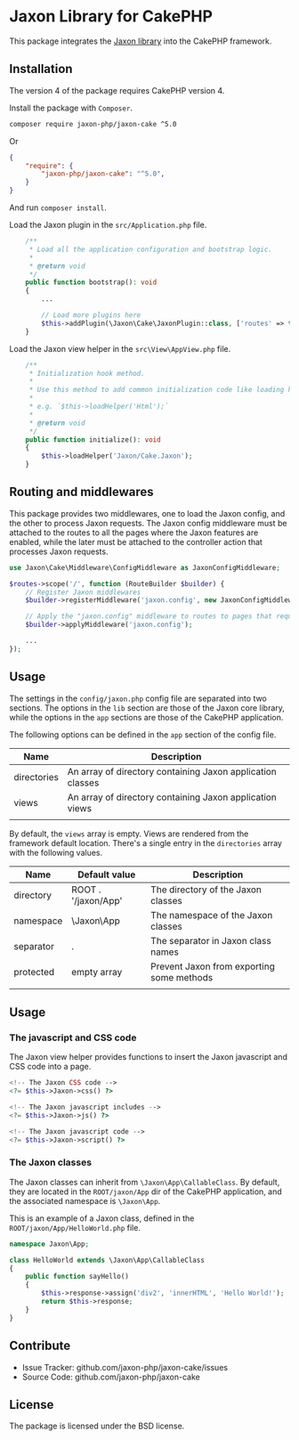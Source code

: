 Jaxon Library for CakePHP
=========================

This package integrates the [Jaxon library](https://github.com/jaxon-php/jaxon-core) into the CakePHP framework.

Installation
------------

The version 4 of the package requires CakePHP version 4.

Install the package with `Composer`.

```bash
composer require jaxon-php/jaxon-cake ^5.0
```
Or
```json
{
    "require": {
        "jaxon-php/jaxon-cake": "^5.0",
    }
}
```
And run `composer install`.

Load the Jaxon plugin in the `src/Application.php` file.

```php
    /**
     * Load all the application configuration and bootstrap logic.
     *
     * @return void
     */
    public function bootstrap(): void
    {
        ...

        // Load more plugins here
        $this->addPlugin(\Jaxon\Cake\JaxonPlugin::class, ['routes' => true]);
    }
```

Load the Jaxon view helper in the `src\View\AppView.php` file.

```php
    /**
     * Initialization hook method.
     *
     * Use this method to add common initialization code like loading helpers.
     *
     * e.g. `$this->loadHelper('Html');`
     *
     * @return void
     */
    public function initialize(): void
    {
        $this->loadHelper('Jaxon/Cake.Jaxon');
    }
```

Routing and middlewares
-----------------------

This package provides two middlewares, one to load the Jaxon config, and the other to process Jaxon requests.
The Jaxon config middleware must be attached to the routes to all the pages where the Jaxon features are enabled,
while the later must be attached to the controller action that processes Jaxon requests.

```php
use Jaxon\Cake\Middleware\ConfigMiddleware as JaxonConfigMiddleware;

$routes->scope('/', function (RouteBuilder $builder) {
    // Register Jaxon middlewares
    $builder->registerMiddleware('jaxon.config', new JaxonConfigMiddleware());

    // Apply the "jaxon.config" middleware to routes to pages that require Jaxon.
    $builder->applyMiddleware('jaxon.config');

    ...
});

```

Usage
-----

The settings in the `config/jaxon.php` config file are separated into two sections.
The options in the `lib` section are those of the Jaxon core library, while the options in the `app` sections are those of the CakePHP application.

The following options can be defined in the `app` section of the config file.

| Name | Description |
|------|---------------|
| directories | An array of directory containing Jaxon application classes |
| views   | An array of directory containing Jaxon application views |
| | | |

By default, the `views` array is empty. Views are rendered from the framework default location.
There's a single entry in the `directories` array with the following values.

| Name | Default value | Description |
|------|---------------|-------------|
| directory | ROOT . '/jaxon/App' | The directory of the Jaxon classes |
| namespace | \Jaxon\App  | The namespace of the Jaxon classes |
| separator | .           | The separator in Jaxon class names |
| protected | empty array | Prevent Jaxon from exporting some methods |
| | | |

Usage
-----

### The javascript and CSS code

The Jaxon view helper provides functions to insert the Jaxon javascript and CSS code into a page.

```php
<!-- The Jaxon CSS code -->
<?= $this->Jaxon->css() ?>
```

```php
<!-- The Jaxon javascript includes -->
<?= $this->Jaxon->js() ?>
```

```php
<!-- The Jaxon javascript code -->
<?= $this->Jaxon->script() ?>
```

### The Jaxon classes

The Jaxon classes can inherit from `\Jaxon\App\CallableClass`.
By default, they are located in the `ROOT/jaxon/App` dir of the CakePHP application, and the associated namespace is `\Jaxon\App`.

This is an example of a Jaxon class, defined in the `ROOT/jaxon/App/HelloWorld.php` file.

```php
namespace Jaxon\App;

class HelloWorld extends \Jaxon\App\CallableClass
{
    public function sayHello()
    {
        $this->response->assign('div2', 'innerHTML', 'Hello World!');
        return $this->response;
    }
}
```

Contribute
----------

- Issue Tracker: github.com/jaxon-php/jaxon-cake/issues
- Source Code: github.com/jaxon-php/jaxon-cake

License
-------

The package is licensed under the BSD license.
